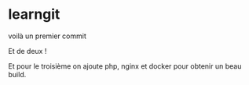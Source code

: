 # learngit

voilà un premier commit

Et de deux !

Et pour le troisième on ajoute php, nginx et docker pour obtenir un beau build.
